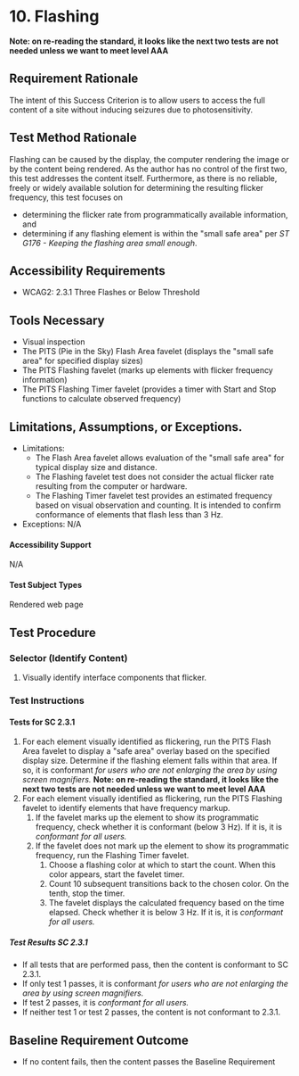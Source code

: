 # 10. Flashing

**Note: on re-reading the standard, it looks like the next two tests are not needed unless we want to meet level AAA**

## Requirement Rationale
The intent of this Success Criterion is to allow users to access the full content of a site without inducing seizures due to photosensitivity. 

## Test Method Rationale
Flashing can be caused by the display, the computer rendering the image or by the content being rendered. As the author has no control of the first two, this test addresses the content itself. Furthermore, as there is no reliable, freely or widely available solution for determining the resulting flicker frequency, this test focuses on 
* determining the flicker rate from programmatically available information, and 
* determining if any flashing element is within the "small safe area" per *ST G176 - Keeping the flashing area small enough*.

## Accessibility Requirements
* WCAG2: 2.3.1 Three Flashes or Below Threshold

## Tools Necessary
* Visual inspection
* The PITS (Pie in the Sky) Flash Area favelet (displays the "small safe area" for specified display sizes)
* The PITS Flashing favelet (marks up elements with flicker frequency information)
* The PITS Flashing Timer favelet (provides a timer with Start and Stop functions to calculate observed frequency)
    
## Limitations, Assumptions, or Exceptions. 
* Limitations:
   * The Flash Area favelet allows evaluation of the "small safe area" for typical display size and distance.
   * The Flashing favelet test does not consider the actual flicker rate resulting from the computer or hardware.
   * The Flashing Timer favelet test provides an estimated frequency based on visual observation and counting. It is intended to confirm conformance of elements that flash less than 3 Hz.
* Exceptions: N/A

#### Accessibility Support
N/A

#### Test Subject Types 
Rendered web page

## Test Procedure
### Selector (Identify Content)
1. Visually identify interface components that flicker.

### Test Instructions

#### Tests for SC 2.3.1
1. For each element visually identified as flickering, run the PITS Flash Area favelet to display a "safe area" overlay based on the specified display size. Determine if the flashing element falls within that area. If so, it is conformant *for users who are not enlarging the area by using screen magnifiers.*
**Note: on re-reading the standard, it looks like the next two tests are not needed unless we want to meet level AAA**
1. For each element visually identified as flickering, run the PITS Flashing favelet to identify elements that have frequency markup.
   1. If the favelet marks up the element to show its programmatic frequency, check whether it is conformant (below 3 Hz). If it is, it is *conformant for all users.*
   1. If the favelet does not mark up the element to show its programmatic frequency, run the Flashing Timer favelet.
      1. Choose a flashing color at which to start the count. When this color appears, start the favelet timer.
      1. Count 10 subsequent transitions back to the chosen color. On the tenth, stop the timer.
      1. The favelet displays the calculated frequency based on the time elapsed. Check whether it is below 3 Hz. If it is, it is *conformant for all users.*

##### Test Results SC 2.3.1
* If all tests that are performed pass, then the content is conformant to SC 2.3.1.
* If only test 1 passes, it is conformant *for users who are not enlarging the area by using screen magnifiers.*
* If test 2 passes, it is *conformant for all users.*
* If neither test 1 or test 2 passes, the content is not conformant to 2.3.1.

## Baseline Requirement Outcome
* If no content fails, then the content passes the Baseline Requirement
